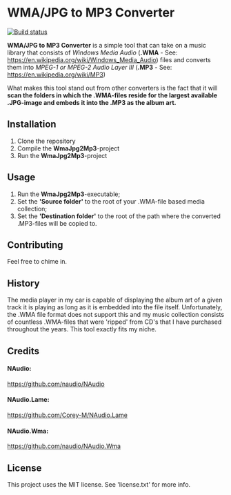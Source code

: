 # WMA/JPG to MP3 Converter

[![Build status](https://ci.appveyor.com/api/projects/status/8gfr42e1k1ypv3nx/branch/master?svg=true)](https://ci.appveyor.com/project/Miragecoder/wmajpg2mp3/branch/master)

**WMA/JPG to MP3 Converter** is a simple tool that can take on a music library that consists of *Windows Media Audio* (**.WMA** - See: https://en.wikipedia.org/wiki/Windows_Media_Audio) files and converts them into *MPEG-1 or MPEG-2 Audio Layer III* (**.MP3** - See: https://en.wikipedia.org/wiki/MP3)

What makes this tool stand out from other converters is the fact that it will **scan the folders in which the .WMA-files reside for the largest available .JPG-image and embeds it into the .MP3 as the album art.**

## Installation

1. Clone the repository
2. Compile the **WmaJpg2Mp3**-project
3. Run the **WmaJpg2Mp3**-project

## Usage

1. Run the **WmaJpg2Mp3**-executable;
2. Set the **'Source folder'** to the root of your .WMA-file based media collection; 
3. Set the **'Destination folder'** to the root of the path where the converted .MP3-files will be copied to.

## Contributing

Feel free to chime in.

## History

The media player in my car is capable of displaying the album art of a given track it is playing as long as it is embedded into the file itself. Unfortunately, the .WMA file format does not support this and my music collection consists of countless .WMA-files that were 'ripped' from CD's that I have purchased throughout the years. This tool exactly fits my niche.

## Credits

#### NAudio:

https://github.com/naudio/NAudio

#### NAudio.Lame:

https://github.com/Corey-M/NAudio.Lame

#### NAudio.Wma:

https://github.com/naudio/NAudio.Wma

## License

This project uses the MIT license. See 'license.txt' for more info.

